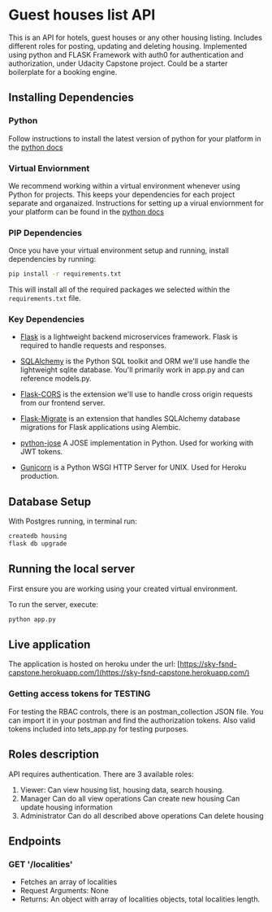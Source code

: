 # Guest houses list API

This is an API for hotels, guest houses or any other housing listing. Includes different roles for posting, updating and deleting housing. Implemented using python and FLASK Framework with auth0 for authentication and authorization, under Udacity Capstone project. Could be a starter boilerplate for a booking engine.

## Installing Dependencies

### Python

Follow instructions to install the latest version of python for your platform in the [python docs](https://docs.python.org/3/using/unix.html#getting-and-installing-the-latest-version-of-python)

### Virtual Enviornment

We recommend working within a virtual environment whenever using Python for projects. This keeps your dependencies for each project separate and organaized. Instructions for setting up a virual enviornment for your platform can be found in the [python docs](https://packaging.python.org/guides/installing-using-pip-and-virtual-environments/)

### PIP Dependencies

Once you have your virtual environment setup and running, install dependencies by running:

```bash
pip install -r requirements.txt
```

This will install all of the required packages we selected within the `requirements.txt` file.

### Key Dependencies

- [Flask](http://flask.pocoo.org/)  is a lightweight backend microservices framework. Flask is required to handle requests and responses.

- [SQLAlchemy](https://www.sqlalchemy.org/) is the Python SQL toolkit and ORM we'll use handle the lightweight sqlite database. You'll primarily work in app.py and can reference models.py.

- [Flask-CORS](https://flask-cors.readthedocs.io/en/latest/#) is the extension we'll use to handle cross origin requests from our frontend server.

- [Flask-Migrate](https://flask-migrate.readthedocs.io/en/latest/) is an extension that handles SQLAlchemy database migrations for Flask applications using Alembic.

- [python-jose](https://pypi.org/project/python-jose/) A JOSE implementation in Python. Used for working with JWT tokens.

- [Gunicorn](https://gunicorn.org/) is a Python WSGI HTTP Server for UNIX. Used for Heroku production.

## Database Setup
With Postgres running, in terminal run:
```bash
createdb housing
flask db upgrade
```

## Running the local server

First ensure you are working using your created virtual environment.

To run the server, execute:

```bash
python app.py
```

## Live application
The application is hosted on heroku under the url:
[https://sky-fsnd-capstone.herokuapp.com/](https://sky-fsnd-capstone.herokuapp.com/)

### Getting access tokens for TESTING

For testing the RBAC controls, there is  an postman_collection JSON file. You can import it in your postman and find the authorization tokens. Also valid tokens included into tets_app.py for testing purposes.

## Roles description
API requires authentication. There are 3 available roles:
1. Viewer:
  Can view housing list, housing data, search housing.
2. Manager
  Can do all view operations
  Can create new housing
  Can update housing information
3. Administrator
  Can do all described above operations
  Can delete housing

## Endpoints
### GET '/localities'
- Fetches an array of localities
- Request Arguments: None
- Returns: An object with array of localities objects, total localities length.
